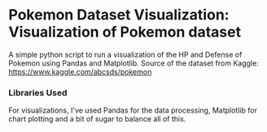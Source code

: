 # Pokemon Dataset Visualization: Visualization of Pokemon dataset
A simple python script to run a visualization of the HP and Defense of Pokemon using Pandas and Matplotlib.
Source of the dataset from Kaggle: https://www.kaggle.com/abcsds/pokemon

### Libraries Used
For visualizations, I've used Pandas for the data processing, Matplotlib for chart plotting and a bit of sugar to balance all of this.
